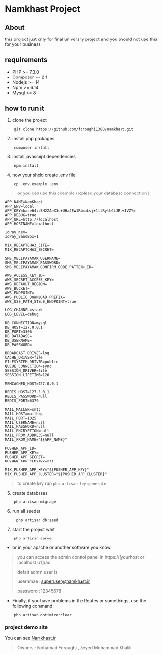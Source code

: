 # Namkhast Project
## About
this project just only for final university project and you should not use this for your business.

## requirements
- PHP >= 7.3.0
- Composer >= 2.1
- Nodejs >= 14
- Npm >= 6.14
- Mysql >= 8

## how to run it
1. clone the project 
```
    git clone https://github.com/foroughi1380/namkhast.git
```
2. install php packages
```
    composer install
```
3. install javascript dependencies
```
    npm install
```
4. now your shold create .env file
```
    cp .env.example .env
```
>or you can use this example (replase your database connection )
```
APP_NAME=NamKhast
APP_ENV=local
APP_KEY=base64:q5H2ZAeX3c+UHaJEw1RUmuLsj+1ttRythGLJRl+1VZY=
APP_DEBUG=true
APP_URL=http://localhost
APP_HOSTNAME=localhost

IdPay_Key=
IdPay_SandBox=1

MIX_RECAPTCHA3_SITE=
MIX_RECAPTCHA3_SECRET=

SMS_MELIPAYAMAK_USERNAME=
SMS_MELIPAYAMAK_PASSWORD=
SMS_MELIPAYAMAK_CONFIRM_CODE_PATTERN_ID=

AWS_ACCESS_KEY_ID=
AWS_SECRET_ACCESS_KEY=
AWS_DEFAULT_REGION=
AWS_BUCKET=
AWS_ENDPOINT=
AWS_PUBLIC_DOWNLOAD_PREFIX=
AWS_USE_PATH_STYLE_ENDPOINT=true

LOG_CHANNEL=stack
LOG_LEVEL=debug

DB_CONNECTION=mysql
DB_HOST=127.0.0.1
DB_PORT=3306
DB_DATABASE=
DB_USERNAME=
DB_PASSWORD=

BROADCAST_DRIVER=log
CACHE_DRIVER=file
FILESYSTEM_DRIVER=public
QUEUE_CONNECTION=sync
SESSION_DRIVER=file
SESSION_LIFETIME=120

MEMCACHED_HOST=127.0.0.1

REDIS_HOST=127.0.0.1
REDIS_PASSWORD=null
REDIS_PORT=6379

MAIL_MAILER=smtp
MAIL_HOST=mailhog
MAIL_PORT=1025
MAIL_USERNAME=null
MAIL_PASSWORD=null
MAIL_ENCRYPTION=null
MAIL_FROM_ADDRESS=null
MAIL_FROM_NAME="${APP_NAME}"

PUSHER_APP_ID=
PUSHER_APP_KEY=
PUSHER_APP_SECRET=
PUSHER_APP_CLUSTER=mt1

MIX_PUSHER_APP_KEY="${PUSHER_APP_KEY}"
MIX_PUSHER_APP_CLUSTER="${PUSHER_APP_CLUSTER}"
```
>to create key run `php artisan key:generate`
5. create databases
```
    php artisan migrage
```
6. run all seeder
```
     php artisan db:seed
```

7. start the project whit
```
    php artisan serve
```
- or in your apache or another software you know.
> you can access the admin control panel in https://[yourhost or localhost url]/ac


> defalt admin user is 
>
> usernmae : superuser@namkhast.ir
> 
> password : 12345678


- Finally, if you have problems in the Routes or somethings, use the following command:
```
    php artisan optimize:clear
```

### project demo site
You can see [Namkhast.ir](https://namkhast.ir)

>Owners : Mohamad Foroughi , Seyed Mohammad Khalili
